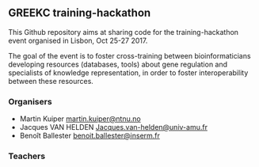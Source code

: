 ## GREEKC training-hackathon

This Github repository aims at sharing code for the training-hackathon event organised in Lisbon, Oct 25-27 2017.

The goal of the event is to foster cross-training between bioinformaticians developing resources (databases, tools) about gene regulation and specialists of knowledge representation, in order to foster interoperability between these resources. 

### Organisers

- Martin Kuiper <martin.kuiper@ntnu.no>
- Jacques VAN HELDEN <Jacques.van-helden@univ-amu.fr>
- Benoît Ballester <benoit.ballester@inserm.fr>

### Teachers
